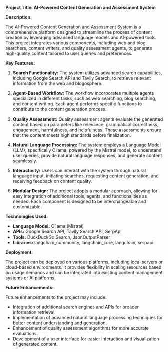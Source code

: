 

**Project Title: AI-Powered Content Generation and Assessment System**

**Description:**

The AI-Powered Content Generation and Assessment System is a comprehensive platform designed to streamline the process of content creation by leveraging advanced language models and AI-powered tools. This project integrates various components, including web and blog searchers, content writers, and quality assessment agents, to generate high-quality content tailored to user queries and preferences.

**Key Features:**

1. **Search Functionality:** The system utilizes advanced search capabilities, including Google Search API and Tavily Search, to retrieve relevant information from the web and blogosphere.

2. **Agent-Based Workflow:** The workflow incorporates multiple agents specialized in different tasks, such as web searching, blog searching, and content writing. Each agent performs specific functions to contribute to the content generation process.

3. **Quality Assessment:** Quality assessment agents evaluate the generated content based on parameters like relevance, grammatical correctness, engagement, harmfulness, and helpfulness. These assessments ensure that the content meets high standards before finalization.

4. **Natural Language Processing:** The system employs a Language Model (LLM), specifically Ollama, powered by the Mistral model, to understand user queries, provide natural language responses, and generate content seamlessly.

5. **Interactivity:** Users can interact with the system through natural language input, initiating searches, requesting content generation, and receiving feedback on content quality.

6. **Modular Design:** The project adopts a modular approach, allowing for easy integration of additional tools, agents, and functionalities as needed. Each component is designed to be interchangeable and customizable.

**Technologies Used:**

- **Language Model:** Ollama (Mistral)
- **APIs:** Google Search API, Tavily Search API, SerpApi
- **Tools:** DuckDuckGo Search, JsonOutputParser
- **Libraries:** langchain_community, langchain_core, langchain, serpapi

**Deployment:**

The project can be deployed on various platforms, including local servers or cloud-based environments. It provides flexibility in scaling resources based on usage demands and can be integrated into existing content management systems or AI platforms.

**Future Enhancements:**

Future enhancements to the project may include:
- Integration of additional search engines and APIs for broader information retrieval.
- Implementation of advanced natural language processing techniques for better content understanding and generation.
- Enhancement of quality assessment algorithms for more accurate evaluations.
- Development of a user interface for easier interaction and visualization of generated content.

